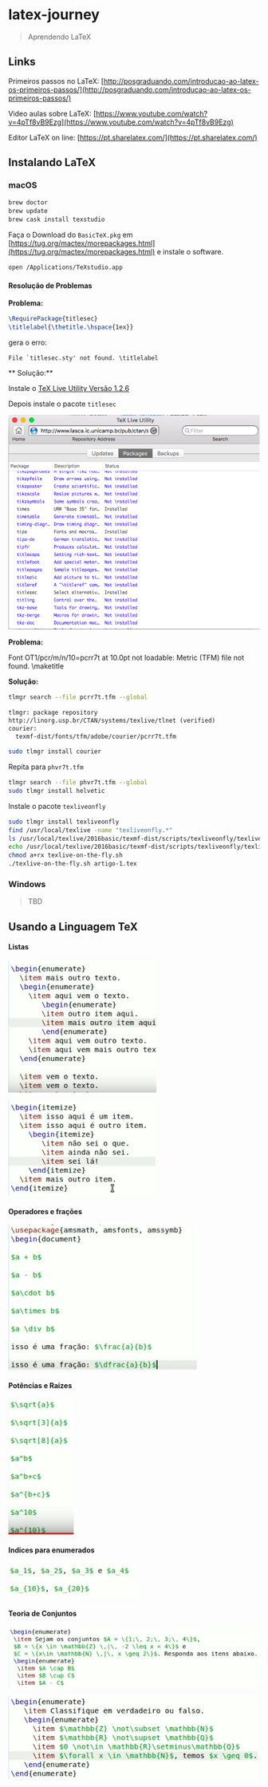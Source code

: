 # latex-journey

> Aprendendo LaTeX

## Links

Primeiros passos no LaTeX: [http://posgraduando.com/introducao-ao-latex-os-primeiros-passos/](http://posgraduando.com/introducao-ao-latex-os-primeiros-passos/)

Video aulas sobre LaTeX: [https://www.youtube.com/watch?v=4pTf8vB9Ezg](https://www.youtube.com/watch?v=4pTf8vB9Ezg)

Editor LaTeX on line: [https://pt.sharelatex.com/](https://pt.sharelatex.com/)

## Instalando LaTeX

### macOS

```bash
brew doctor
brew update 
brew cask install texstudio
```

Faça o Download do `BasicTeX.pkg` em [https://tug.org/mactex/morepackages.html](https://tug.org/mactex/morepackages.html) e instale o software.

```bash
open /Applications/TeXstudio.app
```

#### Resolução de Problemas

**Problema:**

```tex
\RequirePackage{titlesec}
\titlelabel{\thetitle.\hspace{1ex}}
```
gera o erro: 

```
File `titlesec.sty' not found. \titlelabel
```

** Solução:**

Instale o [TeX Live Utility Versão 1.2.6](https://github.com/amaxwell/tlutility/releases)

Depois instale o pacote `titlesec`

![tex-live-utility](docs/tex-live-utility.png)

**Problema:**

Font OT1/pcr/m/n/10=pcrr7t at 10.0pt not loadable: Metric (TFM) file not found. \maketitle

**Solução:**

```bash
tlmgr search --file pcrr7t.tfm --global
```

```
tlmgr: package repository http://linorg.usp.br/CTAN/systems/texlive/tlnet (verified)
courier:
  texmf-dist/fonts/tfm/adobe/courier/pcrr7t.tfm
```

```bash
sudo tlmgr install courier
```

Repita para `phvr7t.tfm`

```bash
tlmgr search --file phvr7t.tfm --global
sudo tlmgr install helvetic
```

Instale o pacote `texliveonfly`

```bash
sudo tlmgr install texliveonfly
find /usr/local/texlive -name "texliveonfly.*"
ls /usr/local/texlive/2016basic/texmf-dist/scripts/texliveonfly/texliveonfly.py
echo /usr/local/texlive/2016basic/texmf-dist/scripts/texliveonfly/texliveonfly.py \$1 > texlive-on-the-fly.sh 
chmod a+rx texlive-on-the-fly.sh 
./texlive-on-the-fly.sh artigo-1.tex
```





### Windows

>TBD



## Usando a Linguagem TeX

#### Listas

![latex-listas](docs/latex-listas.png)

![lista-simples](docs/latex-lista-simples.png)

#### Operadores e frações

![operadores-e-fracoes](docs/latex-operadores-e-fracoes.png)

#### Potências e Raizes

![potencias e raizes](docs/latex-potencia.png)

#### Indices para enumerados

![indices](docs/latex-indices.png)

#### Teoria de Conjuntos

![conjuntos](docs/latex-conjuntos.png)

![conjuntos 1](docs/latex-conjuntos-1.png)

